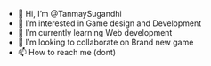- 👋 Hi, I’m @TanmaySugandhi
- 👀 I’m interested in Game design and Development
- 🌱 I’m currently learning Web development
- 💞️ I’m looking to collaborate on Brand new game
- 📫 How to reach me (dont)

<!---
Un3thical/Un3thical is a ✨ special ✨ repository because its `README.md` (this file) appears on your GitHub profile.
You can click the Preview link to take a look at your changes.
--->
